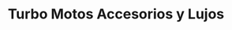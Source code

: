 ---
title: "Turbo Motos Accesorios y Lujos"
url: /pereira/turbo-motos-accesorios-y-lujos/
shop: Allgemein
---